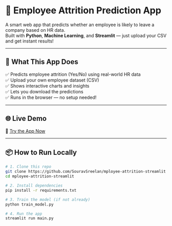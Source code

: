 # 🧠 Employee Attrition Prediction App

A smart web app that predicts whether an employee is likely to leave a company based on HR data.  
Built with **Python**, **Machine Learning**, and **Streamlit** — just upload your CSV and get instant results!

---

## 🚀 What This App Does

✅ Predicts employee attrition (Yes/No) using real-world HR data  
✅ Upload your own employee dataset (CSV)  
✅ Shows interactive charts and insights  
✅ Lets you download the predictions  
✅ Runs in the browser — no setup needed!

---

## 🌐 Live Demo

🔗 [Try the App Now](https://employee-attrition-app-t8tcpjf4xvsrrwd5zuxekn.streamlit.app/)

---

## 📦 How to Run Locally

```bash
# 1. Clone this repo
git clone https://github.com/SouravSreelan/mployee-attrition-streamlit
cd mployee-attrition-streamlit

# 2. Install dependencies
pip install -r requirements.txt

# 3. Train the model (if not already)
python train_model.py

# 4. Run the app
streamlit run main.py



